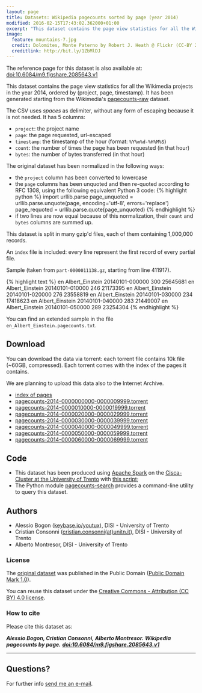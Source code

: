 ```yaml
---
layout: page
title: Datasets: Wikipedia pagecounts sorted by page (year 2014)
modified: 2016-02-15T17:43:02.362000+01:00
excerpt: "This dataset contains the page view statistics for all the Wikimedia projects in the year 2014"
image:
  feature: mountains-7.jpg
  credit: Dolomites, Monte Paterno by Robert J. Heath @ Flickr (CC-BY 2.0)
  creditlink: http://bit.ly/1ZbMlDJ
---
```


The reference page for this dataset is also available at:
[doi:10.6084/m9.figshare.2085643.v1](https://dx.doi.org/10.6084/m9.figshare.2085643.v1)

This dataset contains the page view statistics for all the Wikimedia projects
in the year 2014, ordered by (project, page, timestamp). It has been generated
starting from the Wikimedia's
[pagecounts-raw](https://dumps.wikimedia.org/other/pagecounts-raw/) dataset.

The CSV uses *spaces* as delimiter, without any form of escaping because it is
not needed. It has 5 columns:

* `project`: the project name
* `page`: the page requested, url-escaped
* `timestamp`: the timestamp of the hour (format: `%Y%m%d-%H%M%S`)
* `count`: the number of times the page has been requested (in that hour)
* `bytes`: the number of bytes transferred (in that hour)

The original dataset has been normalized in the following ways:

* the `project` column has been converted to lowercase
* the `page` columns has been unquoted and then re-quoted according to RFC 1308,
using the following equivalent Python 3 code:
{% highlight python %}
import urllib.parse
page_unquoted = urllib.parse.unquote(page, encoding='utf-8',
    errors='replace')
page_requoted = urllib.parse.quote(page_unquoted)
{% endhighlight %}
* if two lines are now equal because of this normalization, their `count` and
`bytes` columns are summed up.

This dataset is split in many gzip'd files, each of them containing 1,000,000
records.

An `index` file is included: every line represent the first record of every
partial file.

Sample (taken from `part-0000011138.gz`, starting from line 411917)<a class="collapsible inactive" id='template_count_extract' href="#"></a>.
<div class="collapsible" id='template_count_extract'>
{% highlight text %}
en Albert_Einstein 20140101-000000 300 25645681
en Albert_Einstein 20140101-010000 246 21173395
en Albert_Einstein 20140101-020000 276 23558819
en Albert_Einstein 20140101-030000 234 17418623
en Albert_Einstein 20140101-040000 283 21449007
en Albert_Einstein 20140101-050000 289 23254304
{% endhighlight %}
</div>

You can find an extended sample in the file `en_Albert_Einstein.pagecounts.txt`.

## Download

You can download the data via torrent: each torrent file contains
10k file (~60GB, compressed). Each torrent comes with the index
of the pages it contains.

We are planning to upload this data also to the Internet Archive.

* [index of pages](./index.txt)
* [pagecounts-2014-0000000000-0000009999.torrent](./pagecounts-2014-0000000000-0000009999.torrent)
* [pagecounts-2014-0000010000-0000019999.torrent](./pagecounts-2014-0000010000-0000019999.torrent)
* [pagecounts-2014-0000020000-0000029999.torrent](./pagecounts-2014-0000020000-0000029999.torrent)
* [pagecounts-2014-0000030000-0000039999.torrent](./pagecounts-2014-0000030000-0000039999.torrent)
* [pagecounts-2014-0000040000-0000049999.torrent](./pagecounts-2014-0000040000-0000049999.torrent)
* [pagecounts-2014-0000050000-0000059999.torrent](./pagecounts-2014-0000050000-0000059999.torrent)
* [pagecounts-2014-0000060000-0000069999.torrent](./pagecounts-2014-0000060000-0000069999.torrent)


## Code

* This dataset has been produced using [Apache Spark](https://spark.apache.org/)
  on the [Cisca-Cluster at the University of Trento](http://doc.science.unitn.it/wiki/Il_Cluster_di_Scienze_%28Cisca-Cluster%29)
  with [this script](https://gist.github.com/youtux/13353862ac4227c4baf2);
* The Python module [pagecounts-search](https://github.com/youtux/pagecounts-search)
  provides a command-line utility to query this dataset.

## Authors

* Alessio Bogon ([keybase.io/youtux](https://keybase.io/youtux)), DISI - University of Trento
* Cristian Consonni ([cristian.consonni(at)unitn.it](mailto:cristian.consonni(at)unitn(dot)it)), DISI - University of Trento
* Alberto Montresor, DISI - University of Trento

### License

The [original dataset](https://dumps.wikimedia.org/other/pagecounts-raw/) was
published in the Public Domain ([Public Domain Mark 1.0](http://creativecommons.org/publicdomain/mark/1.0/)).

You can reuse this dataset under the [Creative Commons - Attribution (CC BY) 4.0 license](https://creativecommons.org/licenses/by/4.0/).

### How to cite

Please cite this dataset as:

***Alessio Bogon, Cristian Consonni, Alberto Montresor.***
***Wikipedia pagecounts by page.***
***[doi:10.6084/m9.figshare.2085643.v1](https://dx.doi.org/10.6084/m9.figshare.2085643.v1)***

---

## Questions?

For further info <a href="mailto:cristian.consonni(at)unitn(dot)it" target="_blank">send me an e-mail</a>.
